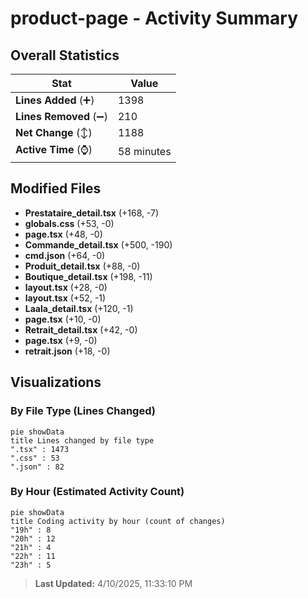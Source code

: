 # product-page - Activity Summary 

## Overall Statistics

| Stat                   | Value                                                             |
| ---------------------- | ----------------------------------------------------------------- |
| **Lines Added** (➕)   | 1398                                          |
| **Lines Removed** (➖) | 210                                        |
| **Net Change** (↕)    | 1188                |
| **Active Time** (⌚)   | 58 minutes |


## Modified Files
- **Prestataire_detail.tsx** (+168, -7)
- **globals.css** (+53, -0)
- **page.tsx** (+48, -0)
- **Commande_detail.tsx** (+500, -190)
- **cmd.json** (+64, -0)
- **Produit_detail.tsx** (+88, -0)
- **Boutique_detail.tsx** (+198, -11)
- **layout.tsx** (+28, -0)
- **layout.tsx** (+52, -1)
- **Laala_detail.tsx** (+120, -1)
- **page.tsx** (+10, -0)
- **Retrait_detail.tsx** (+42, -0)
- **page.tsx** (+9, -0)
- **retrait.json** (+18, -0)

## Visualizations

### By File Type (Lines Changed)

```mermaid
pie showData
title Lines changed by file type
".tsx" : 1473
".css" : 53
".json" : 82
```

### By Hour (Estimated Activity Count)

```mermaid
pie showData
title Coding activity by hour (count of changes)
"19h" : 8
"20h" : 12
"21h" : 4
"22h" : 11
"23h" : 5
```


> **Last Updated:** 4/10/2025, 11:33:10 PM